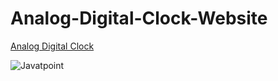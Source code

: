 # Analog-Digital-Clock-Website
[Analog Digital Clock](https://misskalyani.github.io/Analog-Digital-Clock-Website/)


![Javatpoint](Analog-Digital-Clock-Website/Analog_Digital_Clock.png)  
